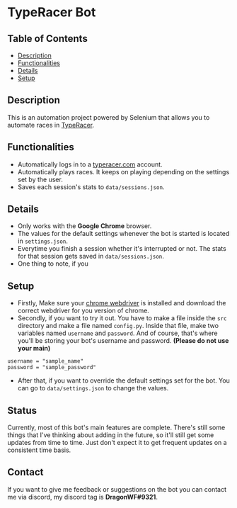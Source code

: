 # TypeRacer Bot

## Table of Contents

- [Description](#Description)
- [Functionalities](#Functionalities)
- [Details](#Details)
- [Setup](#Setup)

## Description

This is an automation project powered by Selenium that allows you to
automate races in [TypeRacer](https://play.typeracer.com/).

## Functionalities

- Automatically logs in to a [typeracer.com](https://play.typeracer.com/) account.
- Automatically plays races. It keeps on playing depending on the settings set by the user.
- Saves each session's stats to `data/sessions.json`.

## Details

- Only works with the **Google Chrome** browser.
- The values for the default settings whenever the bot is started is located
  in `settings.json`.
- Everytime you finish a session whether it's interrupted or not. The stats for
  that session gets saved in `data/sessions.json`.
- One thing to note, if you 

## Setup

- Firstly, Make sure your [chrome webdriver](https://sites.google.com/a/chromium.org/chromedriver/downloads) is installed and download the correct webdriver for you version of chrome.
- Secondly, if you want to try it out. You have to make a file inside the `src`
  directory and make a file named `config.py`. Inside that file, make two variables
  named `username` and `password`. And of course, that's where you'll be storing your
  bot's username and password. **(Please do not use your main)**

```
username = "sample_name"
password = "sample_password"
```

- After that, if you want to override the default settings set for the bot. You can go
  to `data/settings.json` to change the values.

## Status

Currently, most of this bot's main features are complete. There's still some things that
I've thinking about adding in the future, so it'll still get some updates from time to time.
Just don't expect it to get frequent updates on a consistent time basis.

## Contact

If you want to give me feedback or suggestions on the bot you can contact me via
discord, my discord tag is **DragonWF#9321**.
